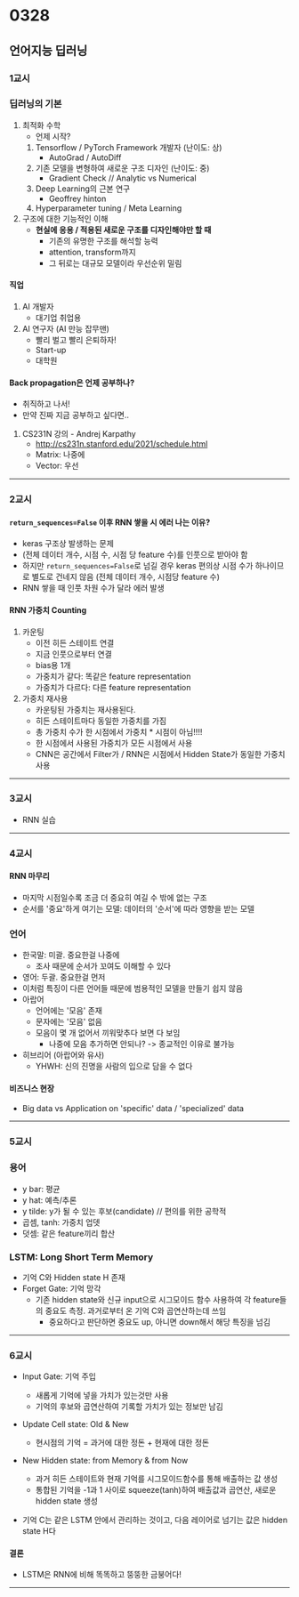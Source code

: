 # 0328
## 언어지능 딥러닝
### 1교시
### 딥러닝의 기본
1. 최적화 수학
    - 언제 시작?
    1. Tensorflow / PyTorch Framework 개발자 (난이도: 상)
        - AutoGrad / AutoDiff
    2. 기존 모델을 변형하여 새로운 구조 디자인 (난이도: 중)
        - Gradient Check // Analytic vs Numerical
    3. Deep Learning의 근본 연구
        - Geoffrey hinton
    4. Hyperparameter tuning / Meta Learning
2. 구조에 대한 기능적인 이해
    - **현실에 응용 / 적용된 새로운 구조를 디자인해야만 할 때**
        - 기존의 유명한 구조를 해석할 능력
        - attention, transform까지
        - 그 뒤로는 대규모 모델이라 우선순위 밀림

#### 직업
1. AI 개발자
    - 대기업 취업용
2. AI 연구자 (AI 만능 잡무맨)
    - 빨리 벌고 빨리 은퇴하자!
    - Start-up
    - 대학원

#### Back propagation은 언제 공부하나?
- 취직하고 나서!
- 만약 진짜 지금 공부하고 싶다면..
1. CS231N 강의 - Andrej Karpathy
    - http://cs231n.stanford.edu/2021/schedule.html
    - Matrix: 나중에
    - Vector: 우선
---
### 2교시
#### ``return_sequences=False`` 이후 RNN 쌓을 시 에러 나는 이유?
- keras 구조상 발생하는 문제
- (전체 데이터 개수, 시점 수, 시점 당 feature 수)를 인풋으로 받아야 함
- 하지만 ``return_sequences=False``로 넘길 경우 keras 편의상 시점 수가 하나이므로 별도로 건네지 않음 (전체 데이터 개수, 시점당 feature 수)
- RNN 쌓을 때 인풋 차원 수가 달라 에러 발생

#### RNN 가중치 Counting
1. 카운팅
    - 이전 히든 스테이트 연결
    - 지금 인풋으로부터 연결
    - bias용 1개
    - 가중치가 같다: 똑같은 feature representation
    - 가중치가 다르다: 다른 feature representation
2. 가중치 재사용
    - 카운팅된 가중치는 재사용된다.
    - 히든 스테이트마다 동일한 가중치를 가짐
    - 총 가중치 수가 한 시점에서 가중치 * 시점이 아님!!!!
    - 한 시점에서 사용된 가중치가 모든 시점에서 사용
    - CNN은 공간에서 Filter가 / RNN은 시점에서 Hidden State가 동일한 가중치 사용
---
### 3교시
- RNN 실습
---
### 4교시
#### RNN 마무리
- 마지막 시점일수록 조금 더 중요히 여길 수 밖에 없는 구조
- 순서를 '중요'하게 여기는 모델: 데이터의 '순서'에 따라 영향을 받는 모델

### 언어
- 한국말: 미괄. 중요한걸 나중에
    - 조사 때문에 순서가 꼬여도 이해할 수 있다
- 영어: 두괄. 중요한걸 먼저
- 이처럼 특징이 다른 언어들 때문에 범용적인 모델을 만들기 쉽지 않음
- 아랍어
    - 언어에는 '모음' 존재
    - 문자에는 '모음' 없음
    - 모음이 몇 개 없어서 끼워맞추다 보면 다 보임
        - 나중에 모음 추가하면 안되나? -> 종교적인 이유로 불가능
- 히브리어 (아랍어와 유사)
    - YHWH: 신의 진명을 사람의 입으로 담을 수 없다

#### 비즈니스 현장
- Big data vs Application on 'specific' data / 'specialized' data
---
### 5교시
### 용어
- y bar: 평균
- y hat: 예측/추론
- y tilde: y가 될 수 있는 후보(candidate) // 편의를 위한 공학적
- 곱셈, tanh: 가중치 업뎃
- 덧셈: 같은 feature끼리 합산

### LSTM: Long Short Term Memory
- 기억 C와 Hidden state H 존재
- Forget Gate: 기억 망각
    - 기존 hidden state와 신규 input으로 시그모이드 함수 사용하여 각 feature들의 중요도 측정. 과거로부터 온 기억 C와 곱연산하는데 쓰임
        - 중요하다고 판단하면 중요도 up, 아니면 down해서 해당 특징을 넘김
---
### 6교시
- Input Gate: 기억 주입
    - 새롭게 기억에 넣을 가치가 있는것만 사용
    - 기억의 후보와 곱연산하여 기록할 가치가 있는 정보만 남김

- Update Cell state: Old & New
    - 현시점의 기억 = 과거에 대한 정돈 + 현재에 대한 정돈

- New Hidden state: from Memory & from Now
    - 과거 히든 스테이트와 현재 기억를 시그모이드함수를 통해 배출하는 값 생성
    - 통합된 기억을 -1과 1 사이로 squeeze(tanh)하여 배출값과 곱연산, 새로운 hidden state 생성
- 기억 C는 같은 LSTM 안에서 관리하는 것이고, 다음 레이어로 넘기는 값은 hidden state H다

#### 결론
- LSTM은 RNN에 비해 똑똑하고 뚱뚱한 금붕어다!
---